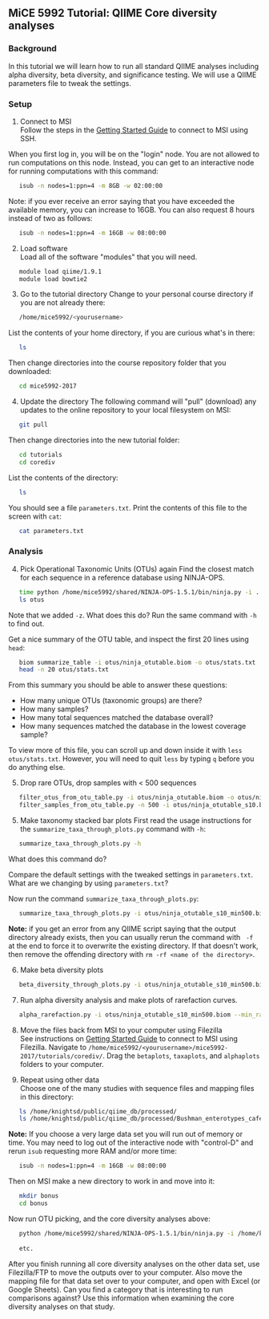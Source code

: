 ## MiCE 5992 Tutorial: QIIME Core diversity analyses

### Background
In this tutorial we will learn how to run all standard QIIME analyses including alpha diversity, beta diversity, and significance testing.
We will use a QIIME parameters file to tweak the settings.

### Setup
1. Connect to MSI  
 Follow the steps in the [Getting Started Guide](../../README.md) to connect to MSI using SSH.

 When you first log in, you will be on the "login" node. You are not allowed to run computations on this node. Instead, you can get to an interactive node for running computations with this command:
 ```bash
    isub -n nodes=1:ppn=4 -m 8GB -w 02:00:00
 ```
 Note: if you ever receive an error saying that you have exceeded the available memory, you can increase to 16GB.
 You can also request 8 hours instead of two as follows:
 ```bash
    isub -n nodes=1:ppn=4 -m 16GB -w 08:00:00
 ```
2. Load software  
 Load all of the software "modules" that you will need.
 ```bash
    module load qiime/1.9.1
    module load bowtie2
 ```

3. Go to the tutorial directory
 Change to your personal course directory if you are not already there:
 ```bash
    /home/mice5992/<yourusername>
 ```

 List the contents of your home directory, if you are curious what's in there:
 ```bash
    ls
 ```

 Then change directories into the course repository folder that you downloaded:
 ```bash
    cd mice5992-2017
 ```

4. Update the directory 
 The following command will "pull" (download) any updates to the online repository to your local filesystem on MSI:
 ```bash
    git pull
 ```

 Then change directories into the new tutorial folder:
 ```bash
    cd tutorials
    cd corediv
 ```

 List the contents of the directory:
 ```bash
    ls
 ```
 You should see a file `parameters.txt`. Print the contents of this file to the screen with `cat`:
 
 ```bash
    cat parameters.txt
 ```

### Analysis
4. Pick Operational Taxonomic Units (OTUs) again
 Find the closest match for each sequence in a reference database using NINJA-OPS.

 ```bash
    time python /home/mice5992/shared/NINJA-OPS-1.5.1/bin/ninja.py -i ../../data/globalgut/seqs.fna -o otus -p 4 -z
    ls otus
 ```
 Note that we added `-z`. What does this do? Run the same command with `-h` to find out.
 
 Get a nice summary of the OTU table, and inspect the first 20 lines using `head`:
 ```bash
    biom summarize_table -i otus/ninja_otutable.biom -o otus/stats.txt
    head -n 20 otus/stats.txt
 ```
 
 From this summary you should be able to answer these questions:
  - How many unique OTUs (taxonomic groups) are there?
  - How many samples?
  - How many total sequences matched the database overall?
  - How many sequences matched the database in the lowest coverage sample?

 To view more of this file, you can scroll up and down inside it with `less otus/stats.txt`.
 However, you will need to quit `less` by typing `q` before you do anything else.

5. Drop rare OTUs, drop samples with < 500 sequences
 ```bash
    filter_otus_from_otu_table.py -i otus/ninja_otutable.biom -o otus/ninja_otutable_s10.biom -s 10
    filter_samples_from_otu_table.py -n 500 -i otus/ninja_otutable_s10.biom -o otus/ninja_otutable_s10_min500.biom
 ```

5. Make taxonomy stacked bar plots
 First read the usage instructions for the `summarize_taxa_through_plots.py` command with `-h`:
 ```bash
    summarize_taxa_through_plots.py -h
 ```
 
 What does this command do?
 
 Compare the default settings with the tweaked settings in `parameters.txt`. What are we changing by using `parameters.txt`?
 
 Now run the command `summarize_taxa_through_plots.py`:

 ```bash
    summarize_taxa_through_plots.py -i otus/ninja_otutable_s10_min500.biom -p parameters.txt -v -o taxaplots/
 ```
 **Note:** if you get an error from any QIIME script saying that the output directory already exists, then you can usually rerun the command with ` -f` at the end to force it to overwrite the existing directory. If that doesn't work, then remove the offending directory with `rm -rf <name of the directory>`.

6. Make beta diversity plots

 ```bash
    beta_diversity_through_plots.py -i otus/ninja_otutable_s10_min500.biom -m ../../data/globalgut/map.txt -o betaplots -p parameters.txt -t /home/mice5992/shared/97_otus.tree -v 
 ```
 
7.  Run alpha diversity analysis and make plots of rarefaction curves.

 ```bash
    alpha_rarefaction.py -i otus/ninja_otutable_s10_min500.biom --min_rare_depth 100 --max_rare_depth 500 --num_steps 3 -o alphaplots -m ../../data/globalgut/map.txt -v -p parameters.txt -t /home/mice5992/shared/97_otus.tree
 ```

8. Move the files back from MSI to your computer using Filezilla  
 See instructions on [Getting Started Guide](../../README.md) to connect to MSI using Filezilla. Navigate to `/home/mice5992/<yourusername>/mice5992-2017/tutorials/corediv/`. Drag the `betaplots`, `taxaplots`, and `alphaplots` folders to your computer.
 
9. Repeat using other data  
 Choose one of the many studies with sequence files and mapping files in this directory:
 ```bash
    ls /home/knightsd/public/qiime_db/processed/
    ls /home/knightsd/public/qiime_db/processed/Bushman_enterotypes_cafe_study_1010_ref_13_8
 ```
 **Note:** If you choose a very large data set you will run out of memory or time. You may need to log out of the interactive node with "control-D" and rerun `isub` requesting more RAM and/or more time:

 ```bash
    isub -n nodes=1:ppn=4 -m 16GB -w 08:00:00
 ```

 Then on MSI make a new directory to work in and move into it:
 ```bash
    mkdir bonus
    cd bonus
 ```
 
  Now run OTU picking, and the core diversity analyses above:
 ```bash
    python /home/mice5992/shared/NINJA-OPS-1.5.1/bin/ninja.py -i /home/knightsd/public/qiime_db/processed/Bushman_enterotypes_cafe_study_1010_ref_13_8/Bushman_enterotypes_cafe_study_1010_split_library_seqs.fna -o otus -p 4
    
    etc.
 ```

 After you finish running all core diversity analyses on the other data set, use Filezilla/FTP to move the outputs over to your computer. Also move the mapping file for that data set over to your computer, and open with Excel (or Google Sheets). Can you find a category that is interesting to run comparisons against? Use this information when examining the core diversity analyses on that study.
